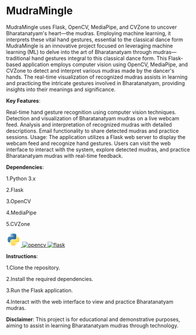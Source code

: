 # MudraMingle
MudraMingle uses Flask, OpenCV, MediaPipe, and CVZone to uncover Bharatanatyam's heart—the mudras. Employing machine learning, it interprets these vital hand gestures, essential to the classical dance form
MudraMingle is an innovative project focused on leveraging machine learning (ML) to delve into the art of Bharatanatyam through mudras—traditional hand gestures integral to this classical dance form. This Flask-based application employs computer vision using OpenCV, MediaPipe, and CVZone to detect and interpret various mudras made by the dancer's hands. The real-time visualization of recognized mudras assists in learning and practicing the intricate gestures involved in Bharatanatyam, providing insights into their meanings and significance.


**Key Features**:

Real-time hand gesture recognition using computer vision techniques.
Detection and visualization of Bharatanatyam mudras on a live webcam feed.
Analysis and interpretation of recognized mudras with detailed descriptions.
Email functionality to share detected mudras and practice sessions.
Usage:
The application utilizes a Flask web server to display the webcam feed and recognize hand gestures. Users can visit the web interface to interact with the system, explore detected mudras, and practice Bharatanatyam mudras with real-time feedback.


**Dependencies**:

1.Python 3.x

2.Flask

3.OpenCV

4.MediaPipe

5.CVZone


<p align="left">
  <a href="https://www.python.org" target="_blank" rel="noreferrer">
    <img src="https://raw.githubusercontent.com/devicons/devicon/master/icons/python/python-original.svg" alt="python" width="40" height="40"/>
  </a>
  <a href="https://opencv.org/" target="_blank" rel="noreferrer">
    <img src="https://www.vectorlogo.zone/logos/opencv/opencv-icon.svg" alt="opencv" width="40" height="40"/>
  </a>
  <a href="https://flask.palletsprojects.com/" target="_blank" rel="noreferrer">
    <img src="https://www.vectorlogo.zone/logos/pocoo_flask/pocoo_flask-icon.svg" alt="flask" width="40" height="40"/>
  </a>
</p>

**Instructions**:

1.Clone the repository.

2.Install the required dependencies.

3.Run the Flask application.

4.Interact with the web interface to view and practice Bharatanatyam mudras.



**Disclaimer**:
This project is for educational and demonstrative purposes, aiming to assist in learning Bharatanatyam mudras through technology.


